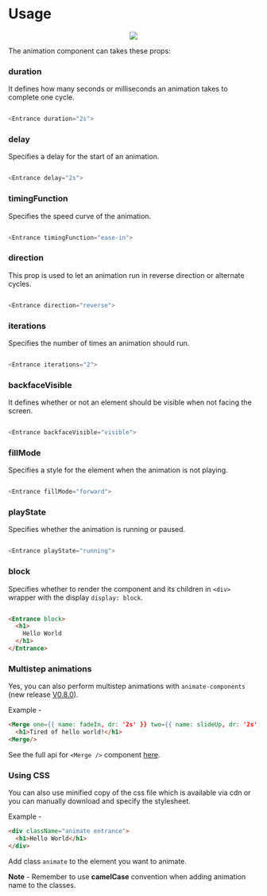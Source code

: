 # Usage

<p align="center">
	<img src="https://gyazo.com/9fc95209d4a04c636b7af98711cd0df3.png" />
</p>

The animation component can takes these props:

### duration 
It defines how many seconds or milliseconds an animation takes to complete one cycle.

```javascript

<Entrance duration="2s">

```
### delay 
Specifies a delay for the start of an animation.

```javascript

<Entrance delay="2s">

```
### timingFunction 
Specifies the speed curve of the animation.

```javascript

<Entrance timingFunction="ease-in">

```
### direction
This prop is used to let an animation run in reverse direction or alternate cycles.

```javascript

<Entrance direction="reverse">

```
### iterations
Specifies the number of times an animation should run.

```javascript

<Entrance iterations="2">

```
### backfaceVisible
It defines whether or not an element should be visible when not facing the screen.

```javascript

<Entrance backfaceVisible="visible">

```
### fillMode
Specifies a style for the element when the animation is not playing.

```javascript

<Entrance fillMode="forward">

```
### playState
Specifies whether the animation is running or paused.

```javascript

<Entrance playState="running">

```
### block
Specifies whether to render the component and its children in `<div>` wrapper with the display `display: block`.

```html

<Entrance block>
  <h1>
    Hello World
  </h1>
</Entrance>

```

### Multistep animations
Yes, you can also perform multistep animations with `animate-components` (new release [V0.8.0]()). 

Example - 

```html
<Merge one={{ name: fadeIn, dr: '2s' }} two={{ name: slideUp, dr: '2s', tf: 'ease-in' }}>
  <h1>Tired of hello world!</h1>
<Merge/>
```

See the full api for `<Merge />` component [here](https://github.com/nitin42/animate-components/blob/master/docs/api.md).

### Using CSS 
You can also use minified copy of the css file which is available via cdn or you can manually download and specify the stylesheet.

Example - 

```html
<div className="animate entrance">
  <h1>Hello World</h1>
</div>
```

Add class `animate` to the element you want to animate.

**Note** - Remember to use **camelCase** convention when adding animation name to the classes.
